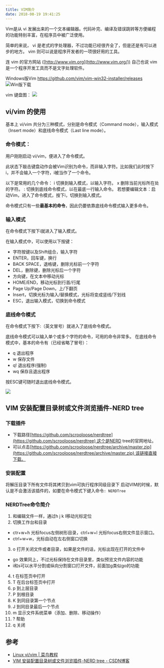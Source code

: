 ```yaml
---
title: VIM简介
date: 2018-08-19 19:41:25
---
```

Vim是从 vi 发展出来的一个文本编辑器。代码补完、编译及错误跳转等方便编程的功能特别丰富，在程序员中被广泛使用。

简单的来说， vi 是老式的字处理器，不过功能已经很齐全了，但是还是有可以进步的地方。 vim 则可以说是程序开发者的一项很好用的工具。

连 vim 的官方网站 ([http://www.vim.org](http://www.vim.org/)) 自己也说 vim 是一个程序开发工具而不是文字处理软件。

Windows版Vim
https://github.com/vim/vim-win32-installer/releases
![Win版下载](https://upload-images.jianshu.io/upload_images/1662509-86e734477bd7a07e.png?imageMogr2/auto-orient/strip%7CimageView2/2/w/1240)

vim 键盘图：
![](https://upload-images.jianshu.io/upload_images/1662509-fb00bf307e6290d9.png?imageMogr2/auto-orient/strip%7CimageView2/2/w/1240)

## vi/vim 的使用
基本上 vi/vim 共分为三种模式，分别是命令模式（Command mode），输入模式（Insert mode）和底线命令模式（Last line mode）。 

### 命令模式：
用户刚刚启动 vi/vim，便进入了命令模式。

此状态下敲击键盘动作会被Vim识别为命令，而非输入字符。比如我们此时按下i，并不会输入一个字符，i被当作了一个命令。

以下是常用的几个命令：
i 切换到输入模式，以输入字符。
x 删除当前光标所在处的字符。
: 切换到底线命令模式，以在最底一行输入命令。
若想要编辑文本：启动Vim，进入了命令模式，按下i，切换到输入模式。

命令模式只有一些**最基本的命令**，因此仍要依靠底线命令模式输入更多命令。

### 输入模式
在命令模式下按下i就进入了输入模式。

在输入模式中，可以使用以下按键：

* 字符按键以及Shift组合，输入字符
* ENTER，回车键，换行
* BACK SPACE，退格键，删除光标前一个字符
* DEL，删除键，删除光标后一个字符
* 方向键，在文本中移动光标
* HOME/END，移动光标到行首/行尾
* Page Up/Page Down，上/下翻页
* Insert，切换光标为输入/替换模式，光标将变成竖线/下划线
* ESC，退出输入模式，切换到命令模式

### 底线命令模式
在命令模式下按下:（英文冒号）就进入了底线命令模式。

底线命令模式可以输入单个或多个字符的命令，可用的命令非常多。
在底线命令模式中，基本的命令有（已经省略了冒号）：

* q 退出程序
* w 保存文件
* q! 退出程序(强制)
* wq 保存且退出程序

按ESC键可随时退出底线命令模式。

![](https://upload-images.jianshu.io/upload_images/1662509-60ac29434bc2a19d.png?imageMogr2/auto-orient/strip%7CimageView2/2/w/1240)

## VIM 安装配置目录树或文件浏览插件-NERD tree
### 下载插件
*   下载路径[https://github.com/scrooloose/nerdtree](https://github.com/scrooloose/nerdtree) 这个是NERD tree的官网地址。
*   可以点击[https://github.com/scrooloose/nerdtree/archive/master.zip](https://github.com/scrooloose/nerdtree/archive/master.zip) 该链接直接下载。

### 安装配置
将解压目录下所有文件将其拷贝到vim可执行程序同级目录下
启动VIM的时候，默认是不会激活该插件的，如要在命令模式下键入命令`: NERDTree`

### NERDTree命令简介
1. 和编辑文件一样，通过h j k l移动光标定位
2. 切换工作台和目录 
  * ctr+w+h 光标focus左侧树形目录，ctrl+w+l 光标focus右侧文件显示窗口。 
  * ctrl+w+w，光标自动在左右侧窗口切换
3. o 打开关闭文件或者目录，如果是文件的话，光标出现在打开的文件中 
  * go 效果同上，不过光标保持在文件目录里，类似预览文件内容的功能 
  * i和s可以水平分割或纵向分割窗口打开文件，前面加g类似go的功能
4. t 在标签页中打开
5. T 在后台标签页中打开
6. p 到上层目录
70. P 到根目录
81. K 到同目录第一个节点
9. J 到同目录最后一个节点
10. m 显示文件系统菜单（添加、删除、移动操作）
11. ? 帮助
12. q 关闭


## 参考
* [Linux vi/vim | 菜鸟教程](http://www.runoob.com/linux/linux-vim.html)
* [VIM 安装配置目录树或文件浏览插件-NERD tree - CSDN博客](https://blog.csdn.net/yupei881027/article/details/44559431)
